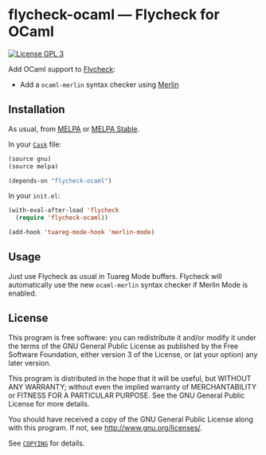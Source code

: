 flycheck-ocaml — Flycheck for OCaml
===================================

[![License GPL 3][badge-license]][copying]

Add OCaml support to [Flycheck][]:

- Add a `ocaml-merlin` syntax checker using [Merlin][]

Installation
------------

As usual, from [MELPA][] or [MELPA Stable][].

In your [`Cask`][cask] file:

```cl
(source gnu)
(source melpa)

(depends-on "flycheck-ocaml")
```

In your `init.el`:

```cl
(with-eval-after-load 'flycheck
  (require 'flycheck-ocaml))

(add-hook 'tuareg-mode-hook 'merlin-mode)
```

Usage
-----

Just use Flycheck as usual in Tuareg Mode buffers.  Flycheck will automatically
use the new `ocaml-merlin` syntax checker if Merlin Mode is enabled.

License
-------

This program is free software: you can redistribute it and/or modify it under
the terms of the GNU General Public License as published by the Free Software
Foundation, either version 3 of the License, or (at your option) any later
version.

This program is distributed in the hope that it will be useful, but WITHOUT ANY
WARRANTY; without even the implied warranty of MERCHANTABILITY or FITNESS FOR A
PARTICULAR PURPOSE.  See the GNU General Public License for more details.

You should have received a copy of the GNU General Public License along with
this program.  If not, see http://www.gnu.org/licenses/.

See [`COPYING`][copying] for details.

[badge-license]: https://img.shields.io/badge/license-GPL_3-green.svg?dummy
[COPYING]: https://github.com/flycheck/flycheck-ocaml/blob/master/COPYING
[Flycheck]: http://www.flycheck.org
[Merlin]: https://github.com/the-lambda-church/merlin
[MELPA]: http://melpa.org
[MELPA Stable]: http://stable.melpa.org
[cask]: http://cask.readthedocs.org
